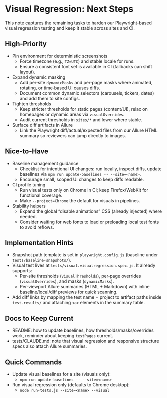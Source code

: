 # Visual Regression: Next Steps

This note captures the remaining tasks to harden our Playwright-based visual regression testing and keep it stable across sites and CI.

## High‑Priority
- Pin environment for deterministic screenshots
  - Force timezone (e.g., `TZ=UTC`) and stable locale for runs.
  - Ensure a consistent font set is available in CI (fallbacks can shift layout).
- Expand dynamic masking
  - Add per‑site `dynamicMasks` and per‑page masks where animated, rotating, or time‑based UI causes diffs.
  - Document common dynamic selectors (carousels, tickers, dates) and add them to site configs.
- Tighten thresholds
  - Keep stricter thresholds for static pages (content/UI), relax on homepages or dynamic areas via `visualOverrides`.
  - Audit current thresholds in `sites/*` and lower where stable.
- Surface diff artifacts in Allure
  - Link the Playwright diff/actual/expected files from our Allure HTML summary so reviewers can jump directly to images.

## Nice‑to‑Have
- Baseline management guidance
  - Checklist for intentional UI changes: run locally, inspect diffs, update baselines via `npm run update-baselines -- --site=<name>`.
  - Encourage small, scoped UI changes to keep diffs readable.
- CI profile tuning
  - Run visual tests only on Chrome in CI; keep Firefox/WebKit for functional coverage.
  - Make `--project=Chrome` the default for visuals in pipelines.
- Stability helpers
  - Expand the global “disable animations” CSS (already injected) where needed.
  - Consider waiting for web fonts to load or preloading local test fonts to avoid reflows.

## Implementation Hints
- Snapshot path template is set in `playwright.config.js` (baseline under `tests/baseline-snapshots/`).
- Visual test lives at `tests/visual.visualregression.spec.js`. It already supports:
  - Per‑site thresholds (`visualThresholds`), per‑page overrides (`visualOverrides`), and masks (`dynamicMasks`).
  - Per‑viewport Allure summaries (HTML + Markdown) with inline baseline/local/diff previews for quick scanning.
- Add diff links by mapping the test name + project to artifact paths inside `test-results/` and attaching `<a>` elements in the summary table.

## Docs to Keep Current
- README: how to update baselines, how thresholds/masks/overrides work, reminder about keeping `testPages` current.
- tests/CLAUDE.md: note that visual regression and responsive structure specs also attach Allure summaries.

## Quick Commands
- Update visual baselines for a site (visuals only):
  - `npm run update-baselines -- --site=<name>`
- Run visual regression only (defaults to Chrome desktop):
  - `node run-tests.js --site=<name> --visual`
